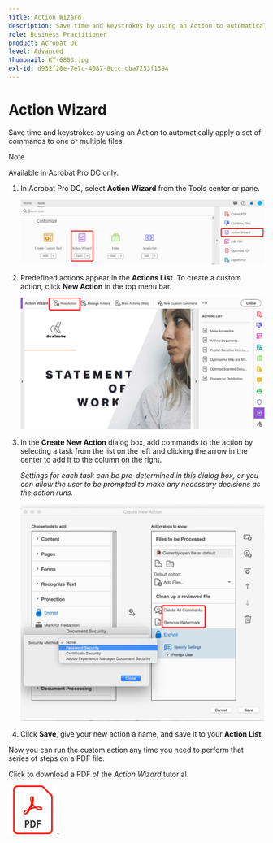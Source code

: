 ```yaml
---
title: Action Wizard
description: Save time and keystrokes by using an Action to automatically apply a set of commands to one or multiple files
role: Business Practitioner
product: Acrobat DC
level: Advanced
thumbnail: KT-6803.jpg
exl-id: d932f20e-7e7c-4087-8ccc-cba7253f1394
---
```

# Action Wizard

Save time and keystrokes by using an Action to automatically apply a set of commands to one or multiple files. 

>[!NOTE]
>
>Available in Acrobat Pro DC only.

1. In Acrobat Pro DC, select **Action Wizard** from the Tools center or pane.

    ![Action Wizard Step 1](../assets/ActionWizard_1.png)

1. Predefined actions appear in the **Actions List**. To create a custom action, click **New Action** in the top menu bar.

    ![Action Wizard Step 2](../assets/ActionWizard_2.png)

1. In the **Create New Action** dialog box, add commands to the action by selecting a task from the list on the left and clicking the arrow in the center to add it to the column on the right.

    *Settings for each task can be pre-determined in this dialog box, or you can allow the user to be prompted to make any necessary decisions as the action runs.*

    ![Action Wizard Step 3](../assets/ActionWizard_3.png)

1. Click **Save**, give your new action a name, and save it to your **Action List**.

Now you can run the custom action any time you need to perform that series of steps on a PDF file.

Click to download a PDF of the *Action Wizard* tutorial.

[![Download Action Wizard tutorial](../assets/acrobat_PDF_96.png)](../assets/AcrobatDCActionWizard.pdf).

